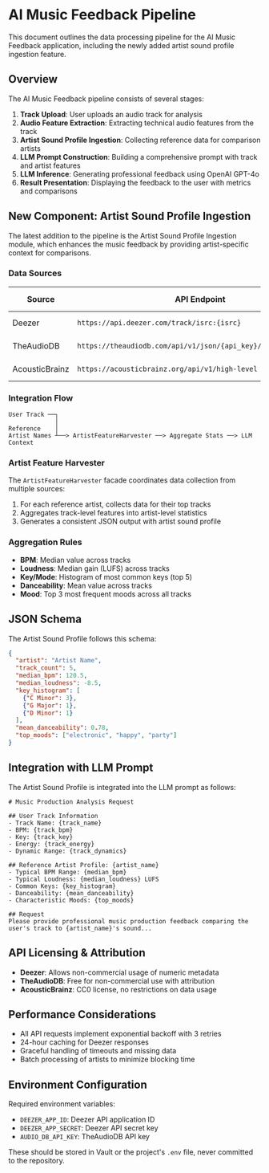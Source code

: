 # AI Music Feedback Pipeline

This document outlines the data processing pipeline for the AI Music Feedback application, including the newly added artist sound profile ingestion feature.

## Overview

The AI Music Feedback pipeline consists of several stages:

1. **Track Upload**: User uploads an audio track for analysis
2. **Audio Feature Extraction**: Extracting technical audio features from the track
3. **Artist Sound Profile Ingestion**: Collecting reference data for comparison artists
4. **LLM Prompt Construction**: Building a comprehensive prompt with track and artist features
5. **LLM Inference**: Generating professional feedback using OpenAI GPT-4o
6. **Result Presentation**: Displaying the feedback to the user with metrics and comparisons

## New Component: Artist Sound Profile Ingestion

The latest addition to the pipeline is the Artist Sound Profile Ingestion module, which enhances the music feedback by providing artist-specific context for comparisons.

### Data Sources

| Source | API Endpoint | Rate Limits | Data Retrieved |
|--------|--------------|-------------|----------------|
| Deezer | `https://api.deezer.com/track/isrc:{isrc}` | 50 req/min | BPM, gain (loudness) |
| TheAudioDB | `https://theaudiodb.com/api/v1/json/{api_key}/searchtrack.php` | 1 req/sec | Key, mode, tempo |
| AcousticBrainz | `https://acousticbrainz.org/api/v1/high-level` | None stated | Danceability, moods |

### Integration Flow

```
User Track ──┐
             │
Reference    │
Artist Names ┴──> ArtistFeatureHarvester ──> Aggregate Stats ──> LLM Context
```

### Artist Feature Harvester

The `ArtistFeatureHarvester` facade coordinates data collection from multiple sources:

1. For each reference artist, collects data for their top tracks
2. Aggregates track-level features into artist-level statistics
3. Generates a consistent JSON output with artist sound profile

### Aggregation Rules

- **BPM**: Median value across tracks
- **Loudness**: Median gain (LUFS) across tracks
- **Key/Mode**: Histogram of most common keys (top 5)
- **Danceability**: Mean value across tracks
- **Mood**: Top 3 most frequent moods across all tracks

## JSON Schema

The Artist Sound Profile follows this schema:

```json
{
  "artist": "Artist Name",
  "track_count": 5,
  "median_bpm": 120.5,
  "median_loudness": -8.5,
  "key_histogram": [
    {"C Minor": 3},
    {"G Major": 1},
    {"D Minor": 1}
  ],
  "mean_danceability": 0.78,
  "top_moods": ["electronic", "happy", "party"]
}
```

## Integration with LLM Prompt

The Artist Sound Profile is integrated into the LLM prompt as follows:

```
# Music Production Analysis Request

## User Track Information
- Track Name: {track_name}
- BPM: {track_bpm}
- Key: {track_key}
- Energy: {track_energy}
- Dynamic Range: {track_dynamics}

## Reference Artist Profile: {artist_name}
- Typical BPM Range: {median_bpm}
- Typical Loudness: {median_loudness} LUFS
- Common Keys: {key_histogram}
- Danceability: {mean_danceability}
- Characteristic Moods: {top_moods}

## Request
Please provide professional music production feedback comparing the user's track to {artist_name}'s sound...
```

## API Licensing & Attribution

- **Deezer**: Allows non-commercial usage of numeric metadata
- **TheAudioDB**: Free for non-commercial use with attribution
- **AcousticBrainz**: CC0 license, no restrictions on data usage

## Performance Considerations

- All API requests implement exponential backoff with 3 retries
- 24-hour caching for Deezer responses
- Graceful handling of timeouts and missing data
- Batch processing of artists to minimize blocking time

## Environment Configuration

Required environment variables:
- `DEEZER_APP_ID`: Deezer API application ID
- `DEEZER_APP_SECRET`: Deezer API secret key
- `AUDIO_DB_API_KEY`: TheAudioDB API key

These should be stored in Vault or the project's `.env` file, never committed to the repository.
